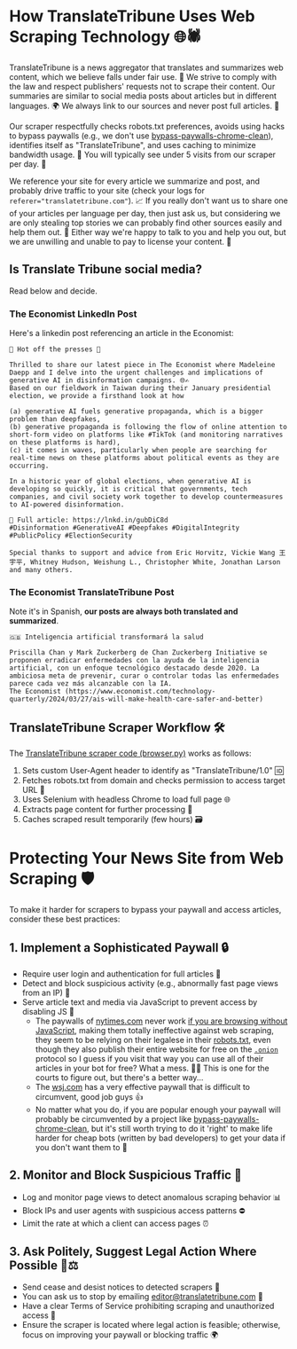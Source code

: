 # How TranslateTribune Uses Web Scraping Technology 🌐🕷️

TranslateTribune is a news aggregator that translates and summarizes web content, which we believe falls under fair use. 🙏 We strive to comply with the law and respect publishers' requests not to scrape their content. Our summaries are similar to social media posts about articles but in different languages. 🌍 We always link to our sources and never post full articles. 🔗

Our scraper respectfully checks robots.txt preferences, avoids using hacks to bypass paywalls (e.g., we don't use [bypass-paywalls-chrome-clean](https://gitlab.com/magnolia1234/bypass-paywalls-chrome-clean)), identifies itself as "TranslateTribune", and uses caching to minimize bandwidth usage. 🤖 You will typically see under 5 visits from our scraper per day. 📅

We reference your site for every article we summarize and post, and probably drive traffic to your site (check your logs for ```referer="translatetribune.com"```). 📈 If you really don't want us to share one of your articles per language per day, then just ask us, but considering we are only stealing top stories we can probably find other sources easily and help them out. 🤝 Either way we're happy to talk to you and help you out, but we are unwilling and unable to pay to license your content. 💸

## Is Translate Tribune social media?

Read below and decide.

### The Economist LinkedIn Post

Here's a linkedin post referencing an article in the Economist:

```
🚨 Hot off the presses 🚨

Thrilled to share our latest piece in The Economist where Madeleine Daepp and I delve into the urgent challenges and implications of generative AI in disinformation campaigns. 🌐✍️
Based on our fieldwork in Taiwan during their January presidential election, we provide a firsthand look at how

(a) generative AI fuels generative propaganda, which is a bigger problem than deepfakes,
(b) generative propaganda is following the flow of online attention to short-form video on platforms like #TikTok (and monitoring narratives on these platforms is hard),
(c) it comes in waves, particularly when people are searching for real-time news on these platforms about political events as they are occurring.

In a historic year of global elections, when generative AI is developing so quickly, it is critical that governments, tech companies, and civil society work together to develop countermeasures to AI-powered disinformation.

🔗 Full article: https://lnkd.in/gubDiC8d
#Disinformation #GenerativeAI #Deepfakes #DigitalIntegrity #PublicPolicy #ElectionSecurity

Special thanks to support and advice from Eric Horvitz, Vickie Wang 王宇平, Whitney Hudson, Weishung L., Christopher White, Jonathan Larson and many others.
```
### The Economist TranslateTribune Post

Note it's in Spanish, **our posts are always both translated and summarized**.

```
🇬🇧 Inteligencia artificial transformará la salud

Priscilla Chan y Mark Zuckerberg de Chan Zuckerberg Initiative se proponen erradicar enfermedades con la ayuda de la inteligencia artificial, con un enfoque tecnológico destacado desde 2020. La ambiciosa meta de prevenir, curar o controlar todas las enfermedades parece cada vez más alcanzable con la IA.
The Economist (https://www.economist.com/technology-quarterly/2024/03/27/ais-will-make-health-care-safer-and-better)
```

## TranslateTribune Scraper Workflow 🛠️

The [TranslateTribune scraper code (browser.py)](./utils/browser.py) works as follows:

1. Sets custom User-Agent header to identify as "TranslateTribune/1.0" 🆔
2. Fetches robots.txt from domain and checks permission to access target URL 🤖
3. Uses Selenium with headless Chrome to load full page 🌐
4. Extracts page content for further processing 📜
5. Caches scraped result temporarily (few hours) 🗃️

# Protecting Your News Site from Web Scraping 🛡️

To make it harder for scrapers to bypass your paywall and access articles, consider these best practices:

## 1. Implement a Sophisticated Paywall 🔒
- Require user login and authentication for full articles 🔑
- Detect and block suspicious activity (e.g., abnormally fast page views from an IP) 🚨
- Serve article text and media via JavaScript to prevent access by disabling JS 🚫
    - The paywalls of [nytimes.com](https://www.nytimes.com) never work [if you are browsing without JavaScript](https://medium.com/@askadork/one-neat-trick-to-bypass-nytimes-paywall-turn-off-javascript-b0bfeed7726e), making them totally ineffective against web scraping, they seem to be relying on their legalese in their [robots.txt](https://www.nytimes.com/robots.txt), even though they also publish their entire website for free on the [```.onion```](https://open.nytimes.com/https-open-nytimes-com-the-new-york-times-as-a-tor-onion-service-e0d0b67b7482) protocol so I guess if you visit that way you can use all of their articles in your bot for free? What a mess. 🤦‍♂️ This is one for the courts to figure out, but there's a better way...
    - The [wsj.com](https://www.wsj.com) has a very effective paywall that is difficult to circumvent, good job guys 👍
    - No matter what you do, if you are popular enough your paywall will probably be circumvented by a project like [bypass-paywalls-chrome-clean](https://gitlab.com/magnolia1234/bypass-paywalls-chrome-clean), but it's still worth trying to do it 'right' to make life harder for cheap bots (written by bad developers) to get your data if you don't want them to 💪

## 2. Monitor and Block Suspicious Traffic 🚫
- Log and monitor page views to detect anomalous scraping behavior 📊
- Block IPs and user agents with suspicious access patterns ⛔
- Limit the rate at which a client can access pages ⏰

## 3. Ask Politely, Suggest Legal Action Where Possible 🙏⚖️
- Send cease and desist notices to detected scrapers 📨
- You can ask us to stop by emailing [editor@translatetribune.com](mailto:editor@translatetribune.com) 📧
- Have a clear Terms of Service prohibiting scraping and unauthorized access 📜
- Ensure the scraper is located where legal action is feasible; otherwise, focus on improving your paywall or blocking traffic 🌍
